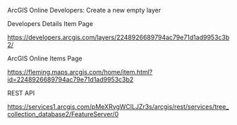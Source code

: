 ArcGIS Online Developers: Create a new empty layer

Developers Details Item Page

https://developers.arcgis.com/layers/2248926689794ac79e71d1ad9953c3b2/


ArcGIS Online Items Page

https://fleming.maps.arcgis.com/home/item.html?id=2248926689794ac79e71d1ad9953c3b2


REST API

https://services1.arcgis.com/pMeXRvgWClLJZr3s/arcgis/rest/services/tree_collection_database2/FeatureServer/0
